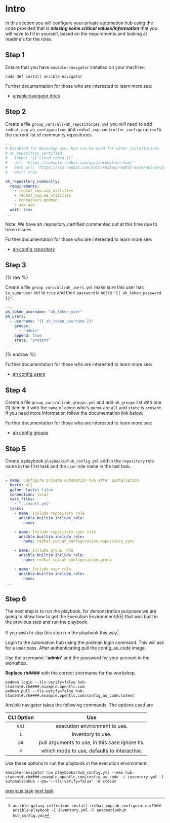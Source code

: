 # Intro

In this section you will configure your private automation hub using the code provided that is ***missing some critical values/information*** that you will have to fill in yourself, based on the requirements and looking at readme's for the roles.

## Step 1

Ensure that you have `ansible-navigator` installed on your machine.

```console
sudo dnf install ansible-navigator
```

Further documentation for those who are interested to learn more see:

- [ansible navigator docs](https://ansible-navigator.readthedocs.io/en/latest/installation/#install-ansible-navigator)

## Step 2

Create a file `group_vars/all/ah_repositories.yml` you will need to add `redhat_cop.ah_configuration` and `redhat_cop.controller_configuration` to the current list of community repositories.

```yaml
---
# Disabled for Workshop use, but can be used for other installations
# ah_repository_certified:
#   token: "{{ cloud_token }}"
#   url: 'https://console.redhat.com/api/automation-hub/'
#   auth_url: 'https://sso.redhat.com/auth/realms/redhat-external/protocol/openid-connect/token'
#   wait: true

ah_repository_community:
  requirements:
    - redhat_cop.aap_utilities
    - redhat_cop.ee_utilities
    - containers.podman
    - awx.awx
  wait: true
...

```

Note: We have ah_repository_certified commented out at this time due to token issues.

Further documentation for those who are interested to learn more see:

- [ah config repository](https://github.com/redhat-cop/ah_configuration/blob/devel/roles/repository/README.md)

## Step 3

{% raw %}

Create a file `group_vars/all/ah_users.yml` make sure this user has `is_superuser` set to `true` and their `password` is set to `"{{ ah_token_password }}"`.

```yaml
---
ah_token_username: "ah_token_user"
ah_users:
  - username: "{{ ah_token_username }}"
    groups:
      - "admin"
    append: true
    state: "present"
...

```

{% endraw %}

Further documentation for those who are interested to learn more see:

- [ah config users](https://github.com/redhat-cop/ah_configuration/blob/devel/roles/user/README.md)

## Step 4

Create a file `group_vars/all/ah_groups.yml` and add `ah_groups` list with one (1) item in it with the `name` of `admin` who's `perms` are `all` and `state` is `present`.
If you need more information follow the documentation link below.

Further documentation for those who are interested to learn more see:

- [ah config groups](https://github.com/redhat-cop/ah_configuration/blob/devel/roles/group/README.md)

## Step 5

Create a playbook `playbooks/hub_config.yml` add in the `repository` role name in the first task and the `user` role name in the last task.

```yaml
---
- name: Configure private automation hub after installation
  hosts: all
  gather_facts: false
  connection: local
  vars_files:
    - "../vault.yml"
  tasks:
    - name: Include repository role
      ansible.builtin.include_role:
        name:

    - name: Include repository sync role
      ansible.builtin.include_role:
        name: redhat_cop.ah_configuration.repository_sync

    - name: Include group role
      ansible.builtin.include_role:
        name: redhat_cop.ah_configuration.group

    - name: Include user role
      ansible.builtin.include_role:
        name:
...
```

## Step 6

The next step is to run the playbook, for demonstration purposes we are going to show how to get the Execution Environment(EE) that was built in the previous step and run the playbook.

If you wish to skip this step run the playbook this way[^1].

[^1]: `ansible-galaxy collection install redhat_cop.ah_configuration` then `ansible-playbook -i inventory.yml -l automationhub hub_config.yml`

Login to the automation hub using the podman login command. This will ask for a user:pass. After authenticating pull the config_as_code image.

Use the username: **'admin'** and the password for your account in the workshop.

**Replace rh####** with the correct shortname for the workshop.

```console
podman login --tls-verify=false hub-student#.rh####.example.opentlc.com
podman pull --tls-verify=false hub-student#.rh####.example.opentlc.com/config_as_code:latest
```

Ansible navigator takes the following commands.
The options used are

|CLI Option|Use|
|:---:|:---:|
|`eei`|execution environment to use.|
|`i`|inventory to use.|
|`pa`|pull arguments to use, in this case ignore tls.|
|`m`|which mode to use, defaults to interactive.|

Use these options to run the playbook in the execution environment.

```console
ansible-navigator run playbooks/hub_config.yml --eei hub-student#.rh####.example.opentlc.com/config_as_code -i inventory.yml -l automationhub --pa='--tls-verify=false' -m stdout
```

[previous task](task1.md) [next task](task3.md)
